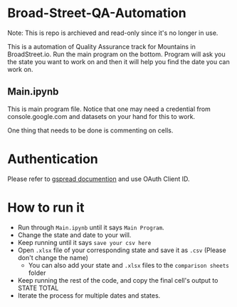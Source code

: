 # Broad-Street-QA-Automation

Note: This is repo is archieved and read-only since it's no longer in use.

 This is a automation of Quality Assurance track for Mountains in BroadStreet.io. Run the main program on the bottom. Program will ask you the state you want to work on and then it will help you find the date you can work on. 

## Main.ipynb
 This is main program file. Notice that one may need a credential from console.google.com and datasets on your hand for this to work.

 One thing that needs to be done is commenting on cells.

# Authentication

Please refer to [gspread documention](https://gspread.readthedocs.io/en/latest/oauth2.html#enable-api-access-for-a-project) and use OAuth Client ID.

# How to run it

- Run through `Main.ipynb` until it says `Main Program`.
- Change the state and date to your will.
- Keep running until it says `save your csv here`
- Open `.xlsx` file of your corresponding state and save it as `.csv` (Please don't change the name)
  - You can also add your state and `.xlsx` files to the `comparison sheets` folder
- Keep running the rest of the code, and copy the final cell's output to STATE TOTAL
- Iterate the process for multiple dates and states.

